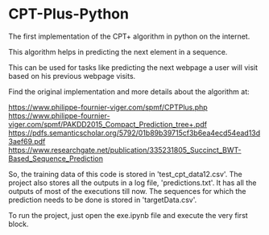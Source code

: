 # CPT-Plus-Python

The first implementation of the CPT+ algorithm in python on the internet.

This algorithm helps in predicting the next element in a sequence.

This can be used for tasks like predicting the next webpage a user will visit based on his previous webpage visits.

Find the original implementation and more details about the algorithm at: 

https://www.philippe-fournier-viger.com/spmf/CPTPlus.php
https://www.philippe-fournier-viger.com/spmf/PAKDD2015_Compact_Prediction_tree+.pdf
https://pdfs.semanticscholar.org/5792/01b89b39715cf3b6ea4ecd54ead13d3aef69.pdf
https://www.researchgate.net/publication/335231805_Succinct_BWT-Based_Sequence_Prediction

So, the training data of this code is stored in 'test_cpt_data12.csv'. 
The project also stores all the outputs in a log file, 'predictions.txt'. It has all the outputs of most of the executions till now. 
The sequences for which the prediction needs to be done is stored in 'targetData.csv'. 

To run the project, just open the exe.ipynb file and execute the very first block. 
